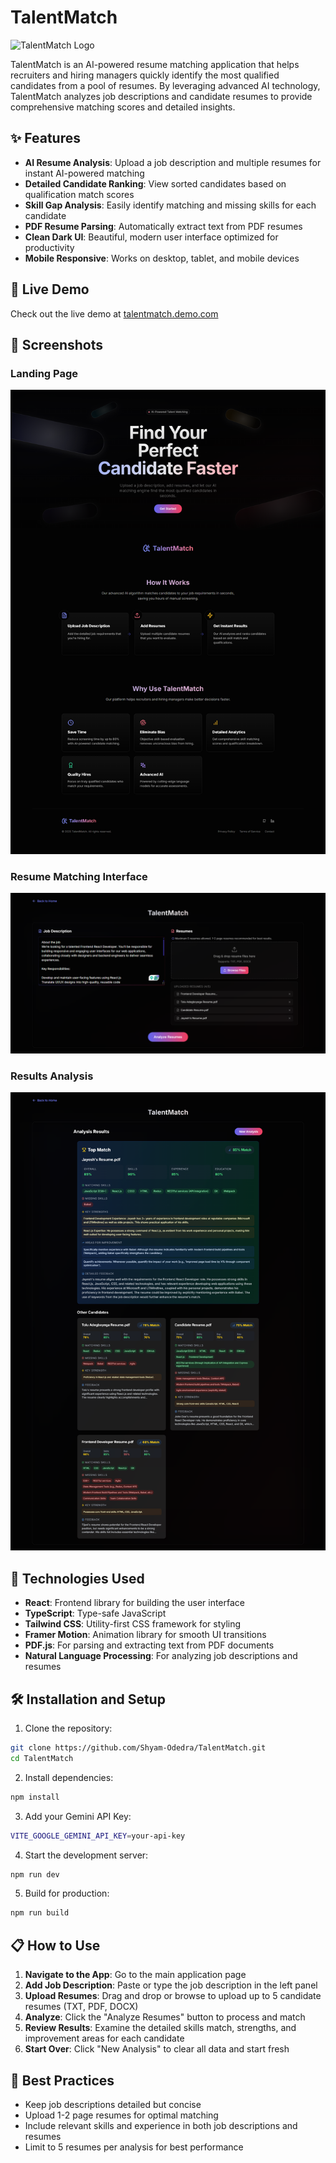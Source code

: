 # TalentMatch

![TalentMatch Logo](https://img.shields.io/badge/TalentMatch-AI%20Resume%20Matching-indigo)

TalentMatch is an AI-powered resume matching application that helps recruiters and hiring managers quickly identify the most qualified candidates from a pool of resumes. By leveraging advanced AI technology, TalentMatch analyzes job descriptions and candidate resumes to provide comprehensive matching scores and detailed insights.

## ✨ Features

- **AI Resume Analysis**: Upload a job description and multiple resumes for instant AI-powered matching
- **Detailed Candidate Ranking**: View sorted candidates based on qualification match scores
- **Skill Gap Analysis**: Easily identify matching and missing skills for each candidate
- **PDF Resume Parsing**: Automatically extract text from PDF resumes
- **Clean Dark UI**: Beautiful, modern user interface optimized for productivity
- **Mobile Responsive**: Works on desktop, tablet, and mobile devices

## 🚀 Live Demo

Check out the live demo at [talentmatch.demo.com](https://talentmatch.demo.com)

## 📸 Screenshots

### Landing Page
![Landing Page](screenshots/landing-page.png)

### Resume Matching Interface
![Resume Matcher](screenshots/resume-matcher-page.png)

### Results Analysis
![Results Analysis](screenshots/results-page.png)

## 🔧 Technologies Used

- **React**: Frontend library for building the user interface
- **TypeScript**: Type-safe JavaScript
- **Tailwind CSS**: Utility-first CSS framework for styling
- **Framer Motion**: Animation library for smooth UI transitions
- **PDF.js**: For parsing and extracting text from PDF documents
- **Natural Language Processing**: For analyzing job descriptions and resumes

## 🛠️ Installation and Setup

1. Clone the repository:
```bash
git clone https://github.com/Shyam-Odedra/TalentMatch.git
cd TalentMatch
```

2. Install dependencies:
```bash
npm install
```

3. Add your Gemini API Key:
```bash
VITE_GOOGLE_GEMINI_API_KEY=your-api-key
```

4. Start the development server:
```bash
npm run dev
```

5. Build for production:
```bash
npm run build
```

## 📋 How to Use

1. **Navigate to the App**: Go to the main application page
2. **Add Job Description**: Paste or type the job description in the left panel
3. **Upload Resumes**: Drag and drop or browse to upload up to 5 candidate resumes (TXT, PDF, DOCX)
4. **Analyze**: Click the "Analyze Resumes" button to process and match
5. **Review Results**: Examine the detailed skills match, strengths, and improvement areas for each candidate
6. **Start Over**: Click "New Analysis" to clear all data and start fresh

## 🎯 Best Practices

- Keep job descriptions detailed but concise
- Upload 1-2 page resumes for optimal matching
- Include relevant skills and experience in both job descriptions and resumes
- Limit to 5 resumes per analysis for best performance